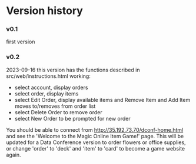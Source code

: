 # Version history

### v0.1
first version

### v0.2
2023-09-16 this version has the functions described in src/web/instructions.html working:
- select account, display orders
- select order, display items
- select Edit Order, display available items and Remove Item and Add Item moves to/removes from order list
- select Delete Order to remove order
- select New Order to be prompted for new order

You should be able to connect from http://35.192.73.70/dconf-home.html and see the 'Welcome to the Magic Online Item Game!' page.
This will be updated for a Data Conference version to order flowers or office supplies, or change 'order' to 'deck' and 'item' to 'card' to become a game website again.
